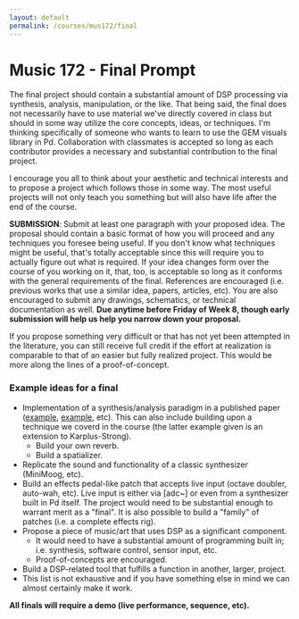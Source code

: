```yaml
---
layout: default
permalink: /courses/mus172/final
---
```

# Music 172 - Final Prompt

The final project should contain a substantial amount of DSP processing via synthesis, analysis, manipulation, or the like. That being said, the final does not necessarily have to use material we've directly covered in class but should in some way utilize the core concepts, ideas, or techniques. I'm thinking specifically of someone who wants to learn to use the GEM visuals library in Pd. Collaboration with classmates is accepted so long as each contributor provides a necessary and substantial contribution to the final project.

I encourage you all to think about your aesthetic and technical interests and to propose a project which follows those in some way. The most useful projects will not only teach you something but will also have life after the end of the course.

__SUBMISSION__: Submit at least one paragraph with your proposed idea. The proposal should contain a basic format of how you will proceed and any techniques you foresee being useful. If you don't know what techniques might be useful, that's totally acceptable since this will require you to actually figure out what is required. If your idea changes form over the course of you working on it, that, too, is acceptable so long as it conforms with the general requirements of the final. References are encouraged (i.e. previous works that use a similar idea, papers, articles, etc). You are also encouraged to submit any drawings, schematics, or technical documentation as well. __Due anytime before Friday of Week 8, though early submission will help us help you narrow down your proposal.__

If you propose something very difficult or that has not yet been attempted in the literature, you can still receive full credit if the effort at realization is comparable to that of an easier but fully realized project. This would be more along the lines of a proof-of-concept.

### Example ideas for a final
- Implementation of a synthesis/analysis paradigm in a published paper ([example](https://ieeexplore.ieee.org/document/1395943), [example](http://www.music.mcgill.ca/~gary/courses/papers/Jaffe-Extensions-CMJ-1983.pdf), etc). This can also include building upon a technique we coverd in the course (the latter example given is an extension to Karplus-Strong).
  - Build your own reverb.
  - Build a spatializer.
- Replicate the sound and functionality of a classic synthesizer (MiniMoog, etc).
- Build an effects pedal-like patch that accepts live input (octave doubler, auto-wah, etc). Live input is either via [adc~] or even from a synthesizer built in Pd itself. The project would need to be substantial enough to warrant merit as a "final". It is also possible to build a "family" of patches (i.e. a complete effects rig).
- Propose a piece of music/art that uses DSP as a significant component.
  - It would need to have a substantial amount of programming built in; i.e. synthesis, software control, sensor input, etc.
  - Proof-of-concepts are encouraged.
- Build a DSP-related tool that fulfills a function in another, larger, project.
- This list is not exhaustive and if you have something else in mind we can almost certainly make it work.

__All finals will require a demo (live performance, sequence, etc).__
